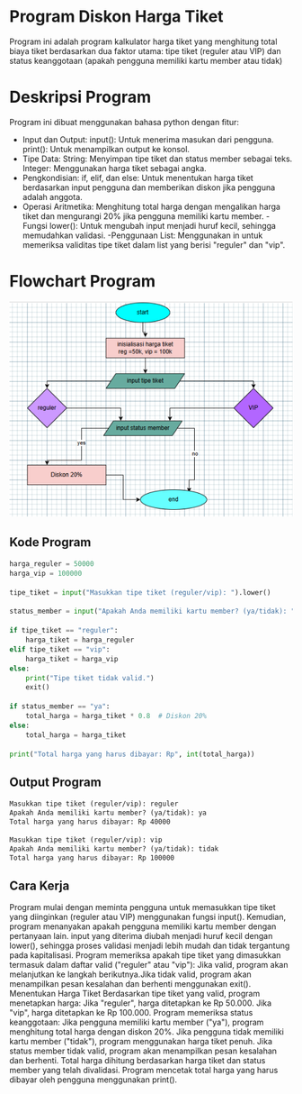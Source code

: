 # Program Diskon Harga Tiket
Program ini adalah program kalkulator harga tiket yang menghitung total biaya tiket berdasarkan 
dua faktor utama: tipe tiket (reguler atau VIP) dan status keanggotaan (apakah pengguna memiliki kartu member atau tidak)

# Deskripsi Program 
Program ini dibuat menggunakan bahasa python dengan fitur:

- Input dan Output:
input(): Untuk menerima masukan dari pengguna.
print(): Untuk menampilkan output ke konsol.
- Tipe Data:
String: Menyimpan tipe tiket dan status member sebagai teks.
Integer: Menggunakan harga tiket sebagai angka.
- Pengkondisian:
if, elif, dan else: Untuk menentukan harga tiket berdasarkan input pengguna dan memberikan
diskon jika pengguna adalah anggota.
- Operasi Aritmetika:
Menghitung total harga dengan mengalikan harga tiket dan mengurangi 20% jika pengguna memiliki kartu member.
-Fungsi lower():
Untuk mengubah input menjadi huruf kecil, sehingga memudahkan validasi.
-Penggunaan List:
Menggunakan in untuk memeriksa validitas tipe tiket dalam list yang berisi "reguler" dan "vip".

# Flowchart Program 
![Flowchart](https://github.com/vivitnh23/Lab2py/blob/main/flowchartdiskon.png?raw=true)

## Kode Program 
``` Python
harga_reguler = 50000
harga_vip = 100000

tipe_tiket = input("Masukkan tipe tiket (reguler/vip): ").lower()

status_member = input("Apakah Anda memiliki kartu member? (ya/tidak): ").lower()

if tipe_tiket == "reguler":
    harga_tiket = harga_reguler
elif tipe_tiket == "vip":
    harga_tiket = harga_vip
else:
    print("Tipe tiket tidak valid.")
    exit()

if status_member == "ya":
    total_harga = harga_tiket * 0.8  # Diskon 20%
else:
    total_harga = harga_tiket

print("Total harga yang harus dibayar: Rp", int(total_harga))
```
## Output Program
````
Masukkan tipe tiket (reguler/vip): reguler
Apakah Anda memiliki kartu member? (ya/tidak): ya
Total harga yang harus dibayar: Rp 40000

Masukkan tipe tiket (reguler/vip): vip
Apakah Anda memiliki kartu member? (ya/tidak): tidak
Total harga yang harus dibayar: Rp 100000
````
## Cara Kerja
Program mulai dengan meminta pengguna untuk memasukkan tipe tiket yang diinginkan (reguler atau VIP) menggunakan fungsi input().
Kemudian, program menanyakan apakah pengguna memiliki kartu member dengan pertanyaan lain. input yang diterima
diubah menjadi huruf kecil dengan lower(), sehingga proses validasi menjadi lebih mudah dan tidak tergantung pada kapitalisasi.
Program memeriksa apakah tipe tiket yang dimasukkan termasuk dalam daftar valid ("reguler" atau "vip"):
Jika valid, program akan melanjutkan ke langkah berikutnya.Jika tidak valid, program akan menampilkan pesan
kesalahan dan berhenti menggunakan exit(). Menentukan Harga Tiket
Berdasarkan tipe tiket yang valid, program menetapkan harga: Jika "reguler", harga ditetapkan ke Rp 50.000.
Jika "vip", harga ditetapkan ke Rp 100.000. Program memeriksa status keanggotaan:
Jika pengguna memiliki kartu member ("ya"), program menghitung total harga dengan diskon 20%.
Jika pengguna tidak memiliki kartu member ("tidak"), program menggunakan harga tiket penuh.
Jika status member tidak valid, program akan menampilkan pesan kesalahan dan berhenti.
Total harga dihitung berdasarkan harga tiket dan status member yang telah divalidasi. Program mencetak total harga yang harus dibayar oleh pengguna menggunakan print().
